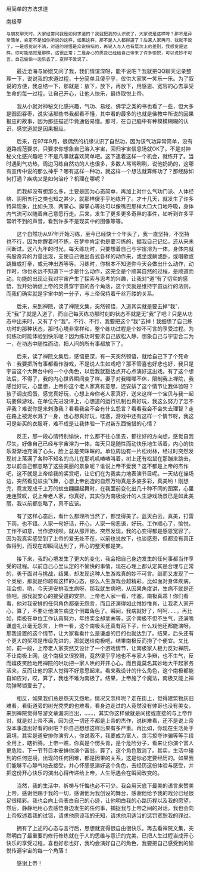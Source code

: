 用简单的方法求道

南极草


    与朋友聊天时，大家经常问我是如何求道的？我就把我的认识说了，大家说是这样呀？那不是异常简单，肯定不是如你所说的这样，如果这样，那不是人人都得道了？后来人家再问，我就不说了，一是感觉说不清，对道的领悟是众说纷纭的，再说人与人也有层次上的差别，我感觉是这样，你可能感觉是那样，这很正常；二是身心的质变已经给自己带来了许多愉悦，可以说妙不可言，自己偷偷一边乐去了，变得不爱说了。

　　最近沧海与娇娥又问了我，我们情谊深呀，能不说吧？我就把QQ聊天记录整理一下，说说我的求道过程，十分简单且傻乎乎，仅供大家笑一笑乐一乐。为了叙说的方便，我总结一下，那就是：放下，放下，再放下，用感恩、宽容的心去享受生命的每一过程，让自己开心，让他人快乐，最终取悦上帝。

　　我从小就对神秘文化感兴趣，气功、易经、佛学之类的书也看了一些，但大多是囫囵吞枣，说实话那些书我都看不懂，其中看的最多的也就是佛教中所说的因果报应的故事，因为那些描述毕竟通俗易懂。那时，在自己脑中有种模模糊糊的认识，感觉道就是因果报应。

　　后来，在97年9月，很偶然的机缘认识了自然功，因为该气功异常简单，没有道路规范要求，只要求你想象自己溶入宇宙，回归宇宙信息场就OK了。不是对神秘文化感兴趣吧？不是凡事就喜欢简单吧。这下逮着这样一个机会，就练开了。当时遇到气功热，周边习练自然功的人也很多，多数人骂骂咧咧，说他奶奶的，这哪有宣传中说的那么神乎？哪有这样一种功，就这样一个想法就算练功了？那经脉如何打通？疾病又是如何治疗？机理在哪呢？

　　而我却没有想那么多，主要是因为心态简单，再加上对什么气功门派、人体经络、阴阳五行之类也知之甚少，就那样傻乎乎地练开了。才十几天，就发生了许多特异现象，比如头顶、两掌心、脚掌心等处可以像嘴巴那样大口大口地呼吸，身体内气流可以随着自己意愿行走。后来，发生了更多更多奇异的事件，如听到许多平常听不到的声音，看到许多不是现实中的图像等等。

　　这个自然功从97年开始习练，至今已经快十个年头了，我一直坚持，不坚持也不行，因为你醒着时不练，在梦中肯定也是要习练的，据我自己记忆，还从来未间断过。这八九年的时光，每天练功时，只要想着自己与宇宙溶为一体，身体内就有股奇异的力量出现，支使自己做出各式各样的动作来，或坐或躺或卧，或唱歌或跳舞或打拳，或元神出游等等。习练时，你根本不知道你今天会做出什么动作，动作时，你也永远不知道下一步是什么动作，这完全是个顺其自然的过程，是顺道而动。功能的出现让我对宇宙产生了探索与思考的兴趣，让我对“道”有了切实的感悟，我开始确信上帝的灵贯穿宇宙的各个角落，这个灵就是维持宇宙运行的法则，而我们确实就是宇宙中的一分子，与上帝保持着千丝万缕的关系。

　　后来，来到禅院，读了禅院文集，突然顿悟，入道其实就是要去掉“我”，无“我”了就是入道了，而自己每天练功那时刻的状态不就是无“我”了吧？只是从功态中出来时，又有了个“我”。不行、不行，我要把这个“我”去掉！我细想了自己练功时的那种状态，那时心境非常祥和，整个练功过程是个妙不可言的享受过程。为何练功时能体验到快乐呢？因为练功时要求自己放松入静，想象自己与宇宙合二为一，在功态中随性而动，把人间的所有事都放下了。

　　后来，读了禅院文集后，感悟更深，有一天突然顿悟，就给自己下了个死命令：我要把所有事都看作游戏，不是说人生如戏吧？那不管喜也好悲也好，我只是宇宙这个大舞台中的一个小角色，以后我就豁达点开心点演好这出戏。有了这个想法后，不得了，我的内心世界瞬间变了样。妻子对我喋喋不休，限制我上禅院，我感觉好玩，心里想，上帝你这个老人家真有意思，还安排了这个情节让我体验呀？孩子调皮捣蛋，感觉真好玩，心想上帝你老人家真好，送来这样一个宝贝与我一起玩耍做游戏。在单位先进没评上，心想道的运行机制也真好玩，我这么努力了怎不评我？难说你是来刺激我？看看我会不会有什么怨言？看看我会不会失去理智？走在路上被泥水溅了一身，也心想真好玩，哇塞，游戏中还有这样一个情节呀，我这可是新买的衣服呀，难不成是让我体验一下对新东西惋惜的心情？

　　反正，那一段心情特别愉快，什么都不往心里去，都往好的方向想，感觉自我尽失，好像自己已经与宇宙溶为一体，每天只是随性而动快乐地生活着，内心的快乐渐渐地充满了心头，脸上总是笑眯眯的。单位周边有一片松树林，经过时突然发现树上落满了各种不知名的鸟儿在那叽叽喳喳叫着，树上还有松鼠在那蹦来跳去，怎以前自己都忽略了这些美丽的景象呢？谁说上帝不爱我？这不都是上帝的杰作吧，这不就是上帝给我的奖赏吧，让它们在为我卖力地表演节目呢。一天站在操场边，突然看见蚊虫飞舞，心想上帝创造的自然万物真是多姿多彩，真美哟！刚想完，竟发现成千上万的蚊虫翩翩起舞时，在我面前变化出几十种不同的图案，心里连连赞叹，说上帝老人家，你真好，其实你为南极设计的人生游戏场景已是如此美丽，我以前都忽略了，真不应该。

　　有了这样心态后，看什么都理所当然了，都觉得美了。蓝天白云，真美，打雷下雨，也不错。人家一句好话，开心，人家一句恶语，好玩。工作顺心了，愉悦，工作不如意，当作游戏呗。就从那开始，突然发现，我的心变得都是感恩宽容了。因为我真实感受到了上帝的爱无处不在，以前也说放下，也谈感恩，但都没有真正做得到，而现在却瞬间达到了，开心的整天都是笑。

　　接下来，我的心境发生了更大的变化，我会把自己身边发生的任何事都当作享受的过程。以前自己心里认定的不愉快的事情，现在心理上都认定其是合理与正常的，勇于面对与挑战，结果，却发现这种人生游戏真的妙不可言。继而又发现了一个奥秘，那就是你越有这样的心态，那么人生游戏会越精彩。比如面对身体疾病，我会想，哟，今天道安排我生病呀，那我就生病吧，从因果角度讲，生病不就是还债吧，那我就安心的接受道的安排。上帝老人家一看，哇塞，南极真乖！你们看看，他对我安排的任何角色都毫无怨言，而且还演得如此惟妙惟肖，让我老人家开心，算了，不要让他演生病这个倒霉角色了。瞬间，我病就好了，呵呵……。再比如，南极在单位工作认真努力，年终奖金却拿末等，这个南极不但不生气，还满嘴谦虚礼让毫无怨言，上帝一看，这个南极头还真有两下子，什么戏他还都能演呀，那我设置的这个情节，让大家看看什么是谦虚的目的也就达到了。结果，后头还有个更大的奖项是市级先进的，那就送给南极吧，结果南极反而捞了个便宜。又比如，前一段，上帝老人家突然又设计了一个游戏情节，让南极家人极力反对禅院，不让南极上网，这个南极又很狡猾，竟然傻乎乎地也不与家人争辩，也不生气，反而嬉皮笑脸地用禅院的哄功把一家人哄的开开心心，而且竟莫名其妙地大干起家务活来，反而让他的家人觉得不好意思起来。看来我设计的什么角色，这个南极都能自如应对，哎，算了，我也不难为南极了。结果，上帝施了个魔法，南极又能上禅院弹琴锁爱去了。

　　相反，如果我们总是怨天又怨地，情况又怎样呢？走在街上，觉得建筑物灰旧难看，看街道旁的树光秃秃的也难看，看身边走过的人竟然没有帅哥也没有美女，来到禅院觉得导游文章漏洞百出，……，其实你这样做就是间接或直接的与上帝作对，就是对上帝不满，因为这一切还不都是上帝的杰作，说树难看，还不是说上帝没本事造出好看的树吧？你自己想想这样后果有多严重。再比如，你现在生活处于窘境，其实是道安排你演穷人，你说我不，我要成为富人，贪污掠夺诈骗等等手段全用上，瞎折腾。上帝一瞧，你真是个愣头青，是个危险分子，看来让你演个富人更危险，下一节节目本安排你演个富翁，算了，这个角色取消了。其实，生活中碰到的任何逆境，出现的任何困难，都是因果的关系，这是你必定要经历的。如果我们能够平心静气地去接受，并心怀感恩演好这个角色，去经历这份体验与感受，并把这份开心快乐的演出心得传递给上帝，人生际遇会在瞬间改变的。

　　当然，我的生活中，祈祷与忏悔也必不可少。我会用天底下最美的语言来赞美上帝，感谢他赐于我的一切，感谢他为我创设的舞台，感谢他给予我的戏分已经很足很精彩。我也会向上帝表白自己的心迹，让他明白我的心路历程以及我的愿望，然后，静静地用心去感悟身边发生的任何事，捕捉我与上帝之间的对话。我也会向上帝叙述着我的过错，请求他原谅我的无知，请求他用适当的惩罚宽恕我的罪过。

　　拥有了上述的心态与言行后，思想就变得很自由很快乐。再去看禅院文集，突然明白了最重要的修行修炼就在于人的思维与意识的完美，已把人生过程当成开心快乐的享受过程，喜也好悲也好，我均会演好自己的角色，我要把自己感受到的愉悦传遍宇宙的每一个角落！

　　感谢上帝！



